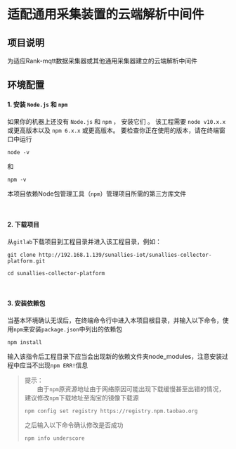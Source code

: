 # 适配通用采集装置的云端解析中间件

## 项目说明
为适应Rank-mqtt数据采集器或其他通用采集器建立的云端解析中间件

## 环境配置

#### 1. 安装 `Node.js` 和 `npm`
如果你的机器上还没有 `Node.js` 和 `npm` ， 安装它们 。 该工程需要 `node v10.x.x` 或更高版本以及 `npm 6.x.x` 或更高版本。 
要检查你正在使用的版本，请在终端窗口中运行 
```
node -v
```
和
```
npm -v
```
本项目依赖Node包管理工具（`npm`）管理项目所需的第三方库文件

<br/>

#### 2. 下载项目
从`gitlab`下载项目到工程目录并进入该工程目录，例如：
```
git clone http://192.168.1.139/sunallies-iot/sunallies-collector-platform.git

cd sunallies-collector-platform
```

<br/>

#### 3. 安装依赖包
当基本环境确认无误后，在终端命令行中进入本项目根目录，并输入以下命令，使用`npm`来安装`package.json`中列出的依赖包
```
npm install
```
输入该指令后工程目录下应当会出现新的依赖文件夹node_modules，注意安装过程中应当不出现`npm ERR!`信息
> 提示：<br>
　　由于`npm`原资源地址由于网络原因可能出现下载缓慢甚至出错的情况，建议修改`npm`下载地址至淘宝的镜像下载源
>```
>npm config set registry https://registry.npm.taobao.org
>```
>之后输入以下命令确认修改是否成功
>```
>npm info underscore
>```

<br/>
